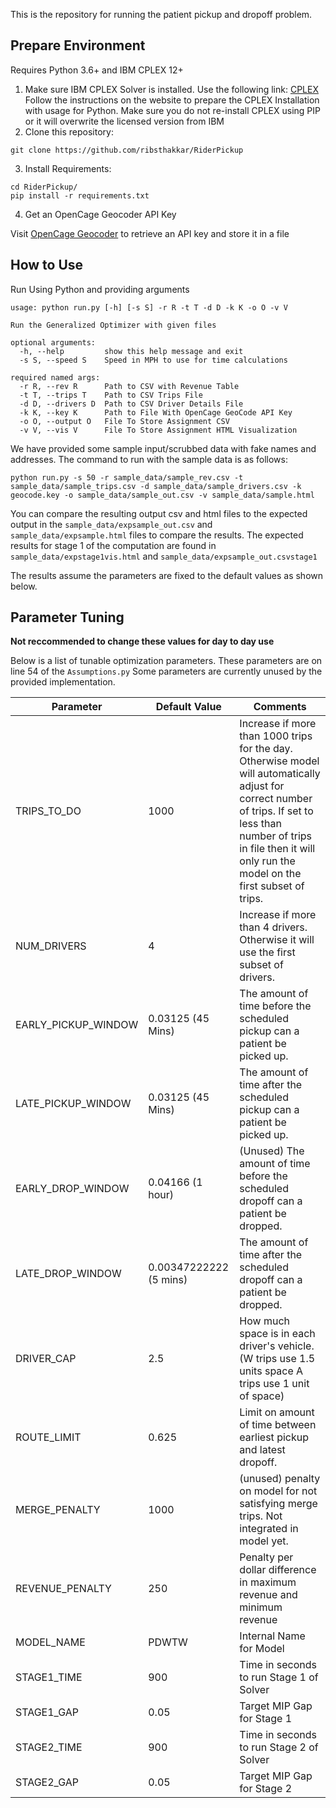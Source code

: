 This is the repository for running the patient pickup and dropoff problem.
## Prepare Environment
Requires Python 3.6+ and IBM CPLEX 12+
1. Make sure IBM CPLEX Solver is installed.
Use the following link: [CPLEX](https://www.ibm.com/support/knowledgecenter/SSSA5P_12.7.1/ilog.odms.cplex.help/CPLEX/GettingStarted/topics/set_up/setup_synopsis.html)
Follow the instructions on the website to prepare the CPLEX Installation with usage for Python.
Make sure you do not re-install CPLEX using PIP or it will overwrite the licensed version from IBM
2. Clone this repository: 
```
git clone https://github.com/ribsthakkar/RiderPickup
```
3. Install Requirements:
```
cd RiderPickup/
pip install -r requirements.txt
```
4. Get an OpenCage Geocoder API Key

Visit [OpenCage Geocoder](https://opencagedata.com/api) to retrieve an API key and store it in a file

## How to Use
Run Using Python and providing arguments
```
usage: python run.py [-h] [-s S] -r R -t T -d D -k K -o O -v V

Run the Generalized Optimizer with given files

optional arguments:
  -h, --help         show this help message and exit
  -s S, --speed S    Speed in MPH to use for time calculations

required named args:
  -r R, --rev R      Path to CSV with Revenue Table
  -t T, --trips T    Path to CSV Trips File
  -d D, --drivers D  Path to CSV Driver Details File
  -k K, --key K      Path to File With OpenCage GeoCode API Key
  -o O, --output O   File To Store Assignment CSV
  -v V, --vis V      File To Store Assignment HTML Visualization

```
We have provided some sample input/scrubbed data with fake names and addresses.
The command to run with the sample data is as follows:

`python run.py -s 50 -r sample_data/sample_rev.csv -t sample_data/sample_trips.csv -d sample_data/sample_drivers.csv -k geocode.key -o sample_data/sample_out.csv -v sample_data/sample.html`

You can compare the resulting output csv and html files to the expected output in the `sample_data/expsample_out.csv` and `sample_data/expsample.html` files to compare the results. The expected results 
for stage 1 of the computation are found in `sample_data/expstage1vis.html` and `sample_data/expsample_out.csvstage1`

The results assume the parameters are fixed to the default values as shown below.
## Parameter Tuning
**Not reccommended to change these values for day to day use**

Below is a list of tunable optimization parameters. These parameters
are on line 54 of the `Assumptions.py`
Some parameters are currently unused by the provided implementation.

| Parameter           	| Default Value          	| Comments                                                                                                                                                                                                                        	|
|---------------------	|------------------------	|---------------------------------------------------------------------------------------------------------------------------------------------------------------------------------------------------------------------------------	|
| TRIPS_TO_DO         	| 1000                   	| Increase if more than 1000 trips for the day.  Otherwise model will automatically adjust for correct number of trips. If set to less than number of trips in file then it will only run the model on the first subset of trips. 	|
| NUM_DRIVERS         	| 4                      	| Increase if more than 4 drivers. Otherwise it will use the first subset of drivers.                                                                                                                                             	|
| EARLY_PICKUP_WINDOW 	| 0.03125 (45 Mins)      	| The amount of time before the scheduled pickup can a patient be picked up.                                                                                                                                                      	|
| LATE_PICKUP_WINDOW  	| 0.03125 (45 Mins)      	| The amount of time after the scheduled pickup can a patient be picked up.                                                                                                                                                       	|
| EARLY_DROP_WINDOW   	| 0.04166 (1 hour)       	| (Unused) The amount of time before the scheduled dropoff can a patient be dropped.                                                                                                                                              	|
| LATE_DROP_WINDOW    	| 0.00347222222 (5 mins) 	| The amount of time after the scheduled dropoff can a patient be dropped.                                                                                                                                                        	|
| DRIVER_CAP          	| 2.5                    	| How much space is in each driver's vehicle. (W trips use 1.5 units space A trips use 1 unit of space)                                                                                                                           	|
| ROUTE_LIMIT         	| 0.625                  	| Limit on amount of time between earliest pickup and latest dropoff.                                                                                                                                                             	|
| MERGE_PENALTY       	| 1000                   	| (unused) penalty on model for not satisfying merge trips. Not integrated in model yet.                                                                                                                                          	|
| REVENUE_PENALTY     	| 250                    	| Penalty per dollar difference in maximum revenue and minimum revenue                                                                                                                                                            	|
| MODEL_NAME          	| PDWTW                  	| Internal Name for Model                                                                                                                                                                                                         	|
| STAGE1_TIME         	| 900                    	| Time in seconds to run Stage 1 of Solver                                                                                                                                                                                        	|
| STAGE1_GAP          	| 0.05                   	| Target MIP Gap for Stage 1                                                                                                                                                                                                      	|
| STAGE2_TIME         	| 900                    	| Time in seconds to run Stage 2 of Solver                                                                                                                                                                                        	|
| STAGE2_GAP          	| 0.05                   	| Target MIP Gap for Stage 2                                                                                                                                                                                                      	|                                                                                                                                                      	|